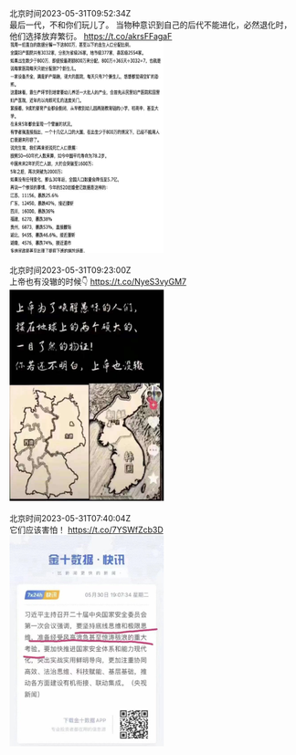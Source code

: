 北京时间2023-05-31T09:52:34Z<br>最后一代，不和你们玩儿了。
当物种意识到自己的后代不能进化，必然退化时，他们选择放弃繁衍。 https://t.co/akrsFFagaF<br><img src='/temp/image/2023/u-Month-5/1663725120941326339_0.jpg' width='270' height='370'><br><br>北京时间2023-05-31T09:23:00Z<br>上帝也有没辙的时候👇 https://t.co/NyeS3vyGM7<br><img src='/temp/image/2023/u-Month-5/1663717681995083776_0.jpg' width='270' height='370'><br><br>北京时间2023-05-31T07:40:04Z<br>它们应该害怕！ https://t.co/7YSWfZcb3D<br><img src='/temp/image/2023/u-Month-5/1663691778766311425_0.jpg' width='270' height='370'><br><br>